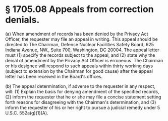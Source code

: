 # § 1705.08   Appeals from correction denials.

(a) When amendment of records has been denied by the Privacy Act Officer, the requester may file an appeal in writing. This appeal should be directed to The Chairman, Defense Nuclear Facilities Safety Board, 625 Indiana Avenue, NW., Suite 700, Washington, DC 20004. The appeal letter must (1) specify the records subject to the appeal, and (2) state why the denial of amendment by the Privacy Act Officer is erroneous. The Chairman or his designee will respond to such appeals within thirty working days (subject to extension by the Chairman for good cause) after the appeal letter has been received in the Board's offices.


(b) The appeal determination, if adverse to the requester in any respect, will: (1) Explain the basis for denying amendment of the specified records, (2) inform the requester that he or she may file a concise statement setting forth reasons for disagreeing with the Chairman's determination, and (3) inform the requester of his or her right to pursue a judicial remedy under 5 U.S.C. 552a(g)(1)(A).




